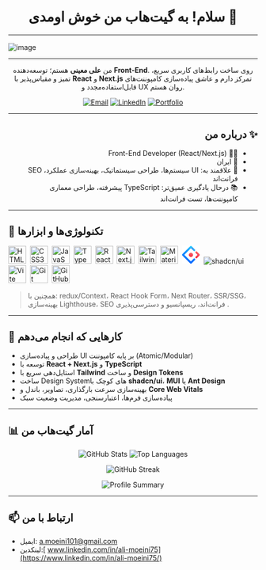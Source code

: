 <!-- Profile README - Updated -->
<h1 align="center">سلام! به گیت‌هاب من خوش اومدی 👋</h1>

---

<img align="center" src="https://github.com/moeiniali/moeiniali/assets/68547702/266292f9-782a-47e3-9a71-c9fdcbcf349d" alt="image"/>

---

<p align="center">
من <b>علی معینی</b> هستم؛ توسعه‌دهنده <b>Front-End</b>. روی ساخت رابط‌های کاربری سریع، تمیز و مقیاس‌پذیر با
<b>React</b> و <b>Next.js</b> تمرکز دارم و عاشق پیاده‌سازی کامپوننت‌های قابل‌استفاده‌مجدد و UX روان هستم.
</p>

<p align="center" display="flex" gap="16px">
  <a href="mailto:a.moeini101@gmail.com"><img alt="Email" src="https://img.shields.io/badge/Email-a.moeini101%40gmail.com-informational?style=flat&logo=gmail"></a>
  <a href="www.linkedin.com/in/ali-moeini75" target="_blank"><img alt="LinkedIn" src="https://img.shields.io/badge/LinkedIn-ali--moeini-blue?style=flat&logo=linkedin"></a>
  <a href="https://alimoeini.liara.run" target="_blank"><img alt="Portfolio" src="https://img.shields.io/badge/Portfolio-Visit-0e7490?style=flat&logo=vercel"></a>
</p>

---
<div dir="rtl" align="right">

## ✨ درباره من
- 👨‍💻 Front-End Developer (React/Next.js)  
- 📍 ایران  
- 🔎 علاقمند به: UI سیستم‌ها، طراحی سیستماتیک، بهینه‌سازی عملکرد، SEO فرانت‌اند  
- 📚 درحال یادگیری عمیق‌تر: TypeScript پیشرفته، طراحی معماری کامپوننت‌ها، تست فرانت‌اند  

</div>

---

## 🧰 تکنولوژی‌ها و ابزارها

<p align="left">
  <!-- Core -->
  <img title="HTML5" src="https://cdn.jsdelivr.net/gh/devicons/devicon/icons/html5/html5-original.svg" width="36" height="36"/>&nbsp;
  <img title="CSS3" src="https://cdn.jsdelivr.net/gh/devicons/devicon/icons/css3/css3-original.svg" width="36" height="36"/>&nbsp;
  <img title="JavaScript" src="https://cdn.jsdelivr.net/gh/devicons/devicon/icons/javascript/javascript-original.svg" width="36" height="36"/>&nbsp;
  <img title="TypeScript" src="https://cdn.jsdelivr.net/gh/devicons/devicon/icons/typescript/typescript-original.svg" width="36" height="36"/>&nbsp;
  <img title="React" src="https://cdn.jsdelivr.net/gh/devicons/devicon/icons/react/react-original.svg" width="36" height="36"/>&nbsp;
  <img title="Next.js" src="https://cdn.jsdelivr.net/gh/devicons/devicon/icons/nextjs/nextjs-original.svg" width="36" height="36"/>&nbsp;
  <!-- UI Kits -->
  <img title="Tailwind CSS" src="https://cdn.jsdelivr.net/npm/tailwindcss-svg-icon-color@1.0.8/index.min.js)" width="36" height="36"/>&nbsp;
  <img title="Material UI (MUI)" src="https://cdn.jsdelivr.net/gh/devicons/devicon/icons/materialui/materialui-original.svg" width="36" height="36"/>&nbsp;
  <img title="Ant Design" src="https://raw.githubusercontent.com/devicons/devicon/master/icons/antdesign/antdesign-original.svg" width="36" height="36"/>&nbsp;
  <img title="shadcn/ui" src="https://img.shields.io/badge/shadcn/ui-000000?style=for-the-badge&logo=shadcnui&logoColor=white" height="24"/>&nbsp;
  <!-- Tooling -->
  <img title="Vite" src="https://cdn.jsdelivr.net/gh/devicons/devicon/icons/vite/vite-original.svg" width="36" height="36"/>&nbsp;
  <img title="Git" src="https://cdn.jsdelivr.net/gh/devicons/devicon/icons/git/git-original.svg" width="36" height="36"/>&nbsp;
  <img title="GitHub" src="https://cdn.jsdelivr.net/gh/devicons/devicon/icons/github/github-original.svg" width="36" height="36"/>&nbsp;
</p>

> همچنین با: redux/Context، React Hook Form، Next Router، SSR/SSG، بهینه‌سازی Lighthouse، SEO فرانت‌اند، ریسپانسیو و دسترسی‌پذیری .

---

## 🔨 کارهایی که انجام می‌دهم
- طراحی و پیاده‌سازی UI بر پایه کامپوننت (Atomic/Modular)
- توسعه با **React + Next.js** و **TypeScript**
- استایل‌دهی سریع با **Tailwind** و ساخت **Design Tokens**
- ساخت Design Systemهای کوچک با **shadcn/ui**، **MUI** یا **Ant Design**
- بهینه‌سازی سرعت بارگذاری، تصاویر، باندل و **Core Web Vitals**
- پیاده‌سازی فرم‌ها، اعتبارسنجی، مدیریت وضعیت سبک

---

## 📊 آمار گیت‌هاب من

<p align="center">
  <!-- کارت اصلی -->
  <img src="https://github-readme-stats.vercel.app/api?username=moeiniali&show_icons=true&theme=radical&hide_border=true&count_private=true&include_all_commits=true" height="180" alt="GitHub Stats"/>
  
  <!-- زبان‌های برتر -->
  <img src="https://github-readme-stats.vercel.app/api/top-langs/?username=moeiniali&layout=compact&langs_count=8&theme=radical&hide_border=true" height="180" alt="Top Languages"/>
</p>

<p align="center">
  <!-- streak -->
  <img src="https://streak-stats.demolab.com?user=moeiniali&theme=radical&hide_border=true&date_format=j%20M%5B%20Y%5D" height="180" alt="GitHub Streak"/>
</p>

<p align="center">
  <!-- خلاصه کارت پروفایل -->
  <img src="https://github-profile-summary-cards.vercel.app/api/cards/profile-details?username=moeiniali&theme=radical" alt="Profile Summary"/>
</p>

---

## 📫 ارتباط با من
- ایمیل: a.moeini101@gmail.com
- لینکدین:[ www.linkedin.com/in/ali-moeini75](https://www.linkedin.com/in/ali-moeini75/)


<!--
نکات نگهداری:
- لینک‌ها را با آدرس‌های واقعی خودت جایگزین کن.
- بخش نمونه‌کارها را با پروژه‌های واقعی پر کن.
- اگر ترجیح می‌دهی به انگلیسی باشد، همین ساختار را ترجمه کن.
-->
